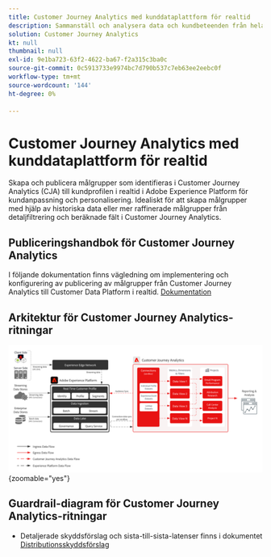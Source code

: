 ```yaml
---
title: Customer Journey Analytics med kunddataplattform för realtid
description: Sammanställ och analysera data och kundbeteenden från hela kundresan i Customer Journey Analytics, publicera målgrupper från CJA till RTCDP
solution: Customer Journey Analytics
kt: null
thumbnail: null
exl-id: 9e1ba723-63f2-4622-ba67-f2a315c3ba0c
source-git-commit: 0c5913733e9974bc7d790b537c7eb63ee2eebc0f
workflow-type: tm+mt
source-wordcount: '144'
ht-degree: 0%

---
```


# Customer Journey Analytics med kunddataplattform för realtid

Skapa och publicera målgrupper som identifieras i Customer Journey Analytics (CJA) till kundprofilen i realtid i Adobe Experience Platform för kundanpassning och personalisering. Idealiskt för att skapa målgrupper med hjälp av historiska data eller mer raffinerade målgrupper från detaljfiltrering och beräknade fält i Customer Journey Analytics.

## Publiceringshandbok för Customer Journey Analytics

I följande dokumentation finns vägledning om implementering och konfigurering av publicering av målgrupper från Customer Journey Analytics till Customer Data Platform i realtid. [Dokumentation](https://experienceleague.adobe.com/docs/analytics-platform/using/cja-components/audiences/publish.html)

## Arkitektur för Customer Journey Analytics-ritningar

![Arkitekturdiagram](assets/CJA.svg){zoomable="yes"}

## Guardrail-diagram för Customer Journey Analytics-ritningar

* Detaljerade skyddsförslag och sista-till-sista-latenser finns i dokumentet [Distributionsskyddsförslag](../experience-platform/guardrails.md)